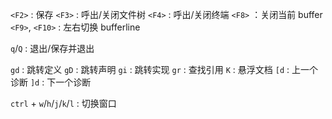 `<F2>` : 保存
`<F3>` : 呼出/关闭文件树
`<F4>` : 呼出/关闭终端
`<F8>` ：关闭当前 buffer
`<F9>`, `<F10>` : 左右切换 bufferline

`q`/`Q` : 退出/保存并退出

`gd` : 跳转定义
`gD` : 跳转声明
`gi` : 跳转实现
`gr` : 查找引用
`K` : 悬浮文档
`[d` : 上一个诊断
`]d` : 下一个诊断

`ctrl` + `w`/`h`/`j`/`k`/`l` : 切换窗口
